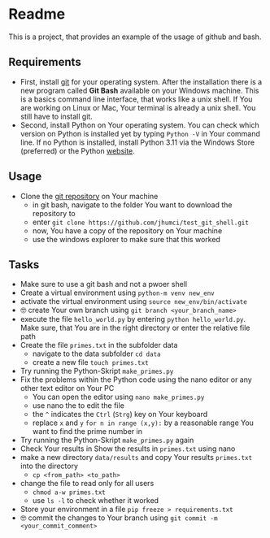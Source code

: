 # Readme

This is a project, that provides an example of the usage of github and bash.

## Requirements

- First, install  [git](https://git-scm.com/downloads) for your operating system. After the installation there is a new program called **Git Bash** available on your Windows machine. This is a basics command line interface, that works like a unix shell. If You are working on Linux or Mac, Your terminal is already a unix shell. You still have to install git.
- Second, install Python on Your operating system. You can check which version on Python is installed yet by typing  ```Python -V``` in Your command line. If no Python is installed, install Python 3.11 via the Windows Store (preferred) or the Python [website](https://www.python.org/).

## Usage

- Clone the [git repository](https://github.com/jhumci/test_git_shell) on Your machine
    - in git bash, navigate to the folder You want to download the repository to
    - enter ```git clone https://github.com/jhumci/test_git_shell.git```
    - now, You have a copy of the repository on Your machine
    - use the windows explorer to make sure that this worked

## Tasks

- Make sure to use a git bash and not a pwoer shell
- Create a virtual environment using `python-m venv new_env`
- activate the virtual environment using `source new_env/bin/activate` 
- 🤓 create Your own branch using ```git branch <your_branch_name>```
- execute the file ```hello_world.py``` by entering ```python hello_world.py```. Make sure, that You are in the right directory or enter the relative file path 
- Create the file ```primes.txt``` in the subfolder data
    - navigate to the data subfolder ```cd data```
    - create a new file ```touch primes.txt```
- Try running the Python-Skript ```make_primes.py```
- Fix the problems within the Python code using the nano editor or any other text editor on Your PC
    - You can open the editor using ```nano make_primes.py```
    - use nano the to edit the file
    - the `^` indicates the `Ctrl` (`Strg`) key on Your keyboard 
    - replace `x` and `y` ```for n in range (x,y):``` by a reasonable range You want to find the prime number in
- Try running the Python-Skript ```make_primes.py``` again
- Check Your results in 
Show the results in ```primes.txt``` using nano
- make a new directory `data/results` and copy Your results ```primes.txt``` into the directory
    - `cp <from_path> <to_path>`
- change the file to read only for all users
    - `chmod a-w primes.txt`
    - use `ls -l` to check whether it worked
- Store your environment in a file `pip freeze > requirements.txt`
- 🤓 commit the changes to Your branch using ```git commit -m <your_commit_comment>```
